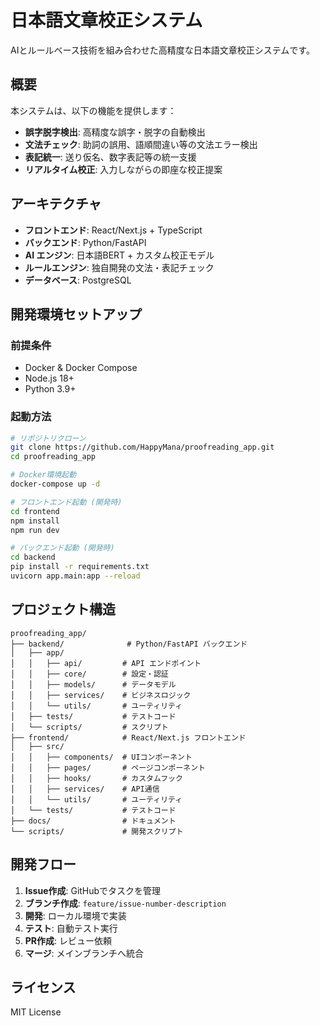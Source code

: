 # 日本語文章校正システム

AIとルールベース技術を組み合わせた高精度な日本語文章校正システムです。

## 概要

本システムは、以下の機能を提供します：

- **誤字脱字検出**: 高精度な誤字・脱字の自動検出
- **文法チェック**: 助詞の誤用、語順間違い等の文法エラー検出
- **表記統一**: 送り仮名、数字表記等の統一支援
- **リアルタイム校正**: 入力しながらの即座な校正提案

## アーキテクチャ

- **フロントエンド**: React/Next.js + TypeScript
- **バックエンド**: Python/FastAPI
- **AI エンジン**: 日本語BERT + カスタム校正モデル
- **ルールエンジン**: 独自開発の文法・表記チェック
- **データベース**: PostgreSQL

## 開発環境セットアップ

### 前提条件

- Docker & Docker Compose
- Node.js 18+
- Python 3.9+

### 起動方法

```bash
# リポジトリクローン
git clone https://github.com/HappyMana/proofreading_app.git
cd proofreading_app

# Docker環境起動
docker-compose up -d

# フロントエンド起動 (開発時)
cd frontend
npm install
npm run dev

# バックエンド起動 (開発時)
cd backend
pip install -r requirements.txt
uvicorn app.main:app --reload
```

## プロジェクト構造

```
proofreading_app/
├── backend/              # Python/FastAPI バックエンド
│   ├── app/
│   │   ├── api/         # API エンドポイント
│   │   ├── core/        # 設定・認証
│   │   ├── models/      # データモデル
│   │   ├── services/    # ビジネスロジック
│   │   └── utils/       # ユーティリティ
│   ├── tests/           # テストコード
│   └── scripts/         # スクリプト
├── frontend/            # React/Next.js フロントエンド
│   ├── src/
│   │   ├── components/  # UIコンポーネント
│   │   ├── pages/       # ページコンポーネント
│   │   ├── hooks/       # カスタムフック
│   │   ├── services/    # API通信
│   │   └── utils/       # ユーティリティ
│   └── tests/           # テストコード
├── docs/                # ドキュメント
└── scripts/             # 開発スクリプト
```

## 開発フロー

1. **Issue作成**: GitHubでタスクを管理
2. **ブランチ作成**: `feature/issue-number-description`
3. **開発**: ローカル環境で実装
4. **テスト**: 自動テスト実行
5. **PR作成**: レビュー依頼
6. **マージ**: メインブランチへ統合

## ライセンス

MIT License